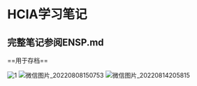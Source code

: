 # HCIA学习笔记

## 完整笔记参阅ENSP.md

==用于存档==

![1](https://user-images.githubusercontent.com/70266699/187334691-88dbde27-8f31-4c09-ba25-57847e75969a.png)
![微信图片_20220808150753](https://user-images.githubusercontent.com/70266699/187334732-80afb0da-20cb-4ab0-8fb6-bb7483528be6.png)
![微信图片_20220814205815](https://user-images.githubusercontent.com/70266699/187334744-fad48a0e-f3b0-45be-ab90-b83dea372e2f.jpg)

